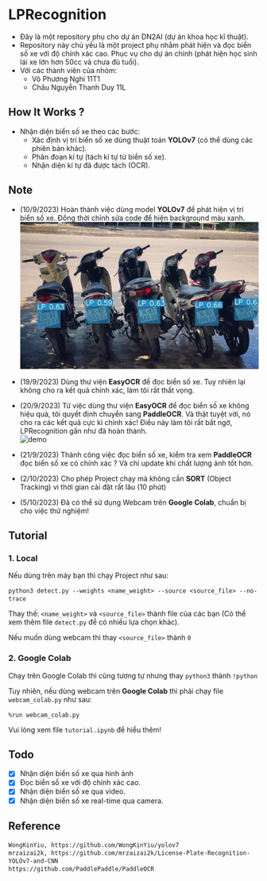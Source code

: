 # LPRecognition
- Đây là một repository phụ cho dự án DN2AI (dự án khoa học kĩ thuật).
- Repository này chủ yếu là một project phụ nhằm phát hiện và đọc biển số xe với độ chính xác cao. Phục vụ cho dự án chính (phát hiện học sinh lái xe lớn hơn 50cc và chưa đủ tuổi).
- Với các thành viên của nhóm:
    + Võ Phương Nghi 11T1
    + Châu Nguyễn Thanh Duy 11L
## How It Works ?
- Nhận diện biển số xe theo các bước:
  + Xác định vị trí biển số xe dùng thuật toán <b>YOLOv7</b> (có thể dùng các phiên bản khác).
  + Phân đoạn kí tự (tách kí tự từ biển số xe).
  + Nhận diện kí tự đã được tách (OCR).

## Note
- (10/9/2023) Hoàn thành việc dùng model <b>YOLOv7</b> để phát hiện vị trí biển số xe. Đồng thời chỉnh sửa code để hiện background màu xanh. <br/>
![demo](doc/demo.jpg)

- (19/9/2023) Dùng thư viện <b>EasyOCR</b> để đọc biển số xe. Tuy nhiên lại không cho ra kết quả chính xác, làm tôi rất thất vọng.<br/>

- (20/9/2023) Từ việc dùng thư viện <b>EasyOCR</b> để đọc biển số xe không hiệu quả, tôi quyết định chuyển sang <b>PaddleOCR</b>. Và thật tuyệt vời, nó cho ra các kết quả cực kì chính xác! Điều này làm tôi rất bất ngờ, LPRecognition gần như đã hoàn thành.<br/>
![demo](https://github.com/DN2AI/LPRecognition/assets/55396370/8e3f9a7b-6038-4a5a-9c14-9aba1c1bbd31)

- (21/9/2023) Thành công việc đọc biển số xe, kiểm tra xem <b>PaddleOCR</b> đọc biển số xe có chính xác ? Và chỉ update khi chất lượng ảnh tốt hơn.
- (2/10/2023) Cho phép Project chạy mà không cần <b>SORT</b> (Object Tracking) vì thời gian cài đặt rất lâu (10 phút)
- (5/10/2023) Đã có thể sử dụng Webcam trên <b>Google Colab</b>, chuẩn bị cho việc thử nghiệm!

## Tutorial
### 1. Local
Nếu dùng trên máy bạn thì chạy Project như sau:
```
python3 detect.py --weights <name_weight> --source <source_file> --no-trace
```
Thay thế: ``<name_weight>`` và ``<source_file>`` thành file của các bạn (Có thể xem thêm file ``detect.py`` để có nhiều lựa chọn khác).

Nếu muốn dùng webcam thì thay ``<source_file>`` thành ``0``

### 2. Google Colab
Chạy trên Google Colab thì cũng tương tự nhưng thay ``python3`` thành ``!python``

Tuy nhiên, nếu dùng webcam trên <b>Google Colab</b> thì phải chạy file ``webcam_colab.py`` như sau:
```
%run webcam_colab.py 
```

Vui lòng xem file ``tutorial.ipynb`` để hiểu thêm!

## Todo
- [X] Nhận diện biển số xe qua hình ảnh
- [X] Đọc biển số xe với độ chính xác cao.
- [X] Nhận diện biển số xe qua video.
- [X] Nhận diện biển số xe real-time qua camera.

## Reference
```
WongKinYiu, https://github.com/WongKinYiu/yolov7
mrzaizai2k, https://github.com/mrzaizai2k/License-Plate-Recognition-YOLOv7-and-CNN
https://github.com/PaddlePaddle/PaddleOCR
```

